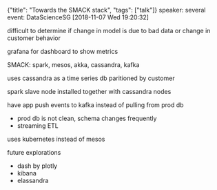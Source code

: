 {"title": "Towards the SMACK stack", "tags": ["talk"]}
speaker: several
event: DataScienceSG
[2018-11-07 Wed 19:20:32]

difficult to determine if change in model is due to bad data or change in customer behavior

grafana for dashboard to show metrics

SMACK: spark, mesos, akka, cassandra, kafka

uses cassandra as a time series db paritioned by customer

spark slave node installed together with cassandra nodes

have app push events to kafka instead of pulling from prod db
* prod db is not clean, schema changes frequently
* streaming ETL

uses kubernetes instead of mesos

future explorations
* dash by plotly
* kibana
* elassandra

